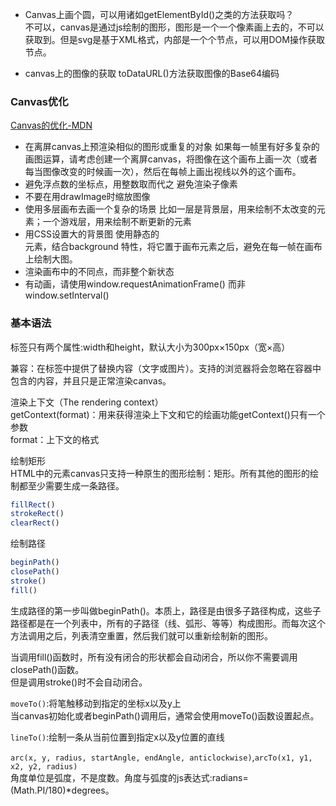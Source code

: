 - Canvas上画个圆，可以用诸如getElementById()之类的方法获取吗？  
不可以，canvas是通过js绘制的图形，图形是一个一个像素画上去的，不可以获取到。但是svg是基于XML格式，内部是一个个节点，可以用DOM操作获取节点。

- canvas上的图像的获取
toDataURL()方法获取图像的Base64编码

### Canvas优化
[Canvas的优化-MDN](https://developer.mozilla.org/zh-CN/docs/Web/API/Canvas_API/Tutorial/Optimizing_canvas)
- 在离屏canvas上预渲染相似的图形或重复的对象
如果每一帧里有好多复杂的画图运算，请考虑创建一个离屏canvas，将图像在这个画布上画一次（或者每当图像改变的时候画一次），然后在每帧上画出视线以外的这个画布。
- 避免浮点数的坐标点，用整数取而代之
避免渲染子像素
- 不要在用drawImage时缩放图像
- 使用多层画布去画一个复杂的场景
比如一层是背景层，用来绘制不太改变的元素；一个游戏层，用来绘制不断更新的元素
- 用CSS设置大的背景图
使用静态的<div>元素，结合background 特性，将它置于画布元素之后，避免在每一帧在画布上绘制大图。
- 渲染画布中的不同点，而非整个新状态
- 有动画，请使用window.requestAnimationFrame() 而非window.setInterval()

### 基本语法
<canvas> 标签只有两个属性:width和height，默认大小为300px×150px（宽×高）

兼容：在<canvas>标签中提供了替换内容（文字或图片）。支持<canvas>的浏览器将会忽略在容器中包含的内容，并且只是正常渲染canvas。  

渲染上下文（The rendering context）  
getContext(format)：用来获得渲染上下文和它的绘画功能getContext()只有一个参数  
format：上下文的格式  

绘制矩形  
HTML中的元素canvas只支持一种原生的图形绘制：矩形。所有其他的图形的绘制都至少需要生成一条路径。  
```js
fillRect()
strokeRect()
clearRect()
```

绘制路径  
```js
beginPath()
closePath()
stroke()
fill()
```
生成路径的第一步叫做beginPath()。本质上，路径是由很多子路径构成，这些子路径都是在一个列表中，所有的子路径（线、弧形、等等）构成图形。而每次这个方法调用之后，列表清空重置，然后我们就可以重新绘制新的图形。  

当调用fill()函数时，所有没有闭合的形状都会自动闭合，所以你不需要调用closePath()函数。  
但是调用stroke()时不会自动闭合。  

`moveTo()`:将笔触移动到指定的坐标x以及y上  
当canvas初始化或者beginPath()调用后，通常会使用moveTo()函数设置起点。  

`lineTo()`:绘制一条从当前位置到指定x以及y位置的直线  

`arc(x, y, radius, startAngle, endAngle, anticlockwise)`,`arcTo(x1, y1, x2, y2, radius)`  
角度单位是弧度，不是度数。角度与弧度的js表达式:radians=(Math.PI/180)*degrees。

